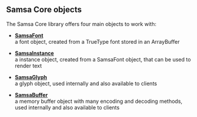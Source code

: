 ## Samsa Core objects

The Samsa Core library offers four main objects to work with:

* [**SamsaFont**](SamsaFont.md)  
a font object, created from a TrueType font stored in an ArrayBuffer

* [**SamsaInstance**](SamsaInstance.md)  
a instance object, created from a SamsaFont object, that can be used to render text

* [**SamsaGlyph**](SamsaGlyph.md)  
a glyph object, used internally and also available to clients

* [**SamsaBuffer**](SamsaBuffer.md)  
a memory buffer object with many encoding and decoding methods, used internally and also available to clients


